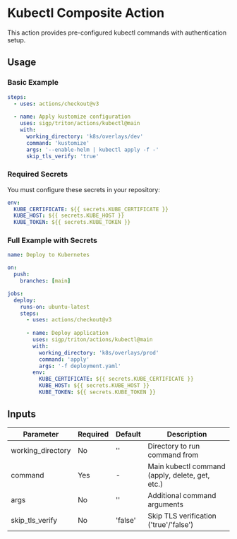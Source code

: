 # Kubectl Composite Action

This action provides pre-configured kubectl commands with authentication setup.

## Usage

### Basic Example
```yaml
steps:
  - uses: actions/checkout@v3
  
  - name: Apply kustomize configuration
    uses: sigp/triton/actions/kubectl@main
    with:
      working_directory: 'k8s/overlays/dev'
      command: 'kustomize'
      args: '--enable-helm | kubectl apply -f -'
      skip_tls_verify: 'true'
```

### Required Secrets
You must configure these secrets in your repository:
```yaml
env:
  KUBE_CERTIFICATE: ${{ secrets.KUBE_CERTIFICATE }}
  KUBE_HOST: ${{ secrets.KUBE_HOST }}
  KUBE_TOKEN: ${{ secrets.KUBE_TOKEN }}
```

### Full Example with Secrets
```yaml
name: Deploy to Kubernetes

on:
  push:
    branches: [main]

jobs:
  deploy:
    runs-on: ubuntu-latest
    steps:
      - uses: actions/checkout@v3
      
      - name: Deploy application
        uses: sigp/triton/actions/kubectl@main
        with:
          working_directory: 'k8s/overlays/prod'
          command: 'apply'
          args: '-f deployment.yaml'
        env:
          KUBE_CERTIFICATE: ${{ secrets.KUBE_CERTIFICATE }}
          KUBE_HOST: ${{ secrets.KUBE_HOST }}
          KUBE_TOKEN: ${{ secrets.KUBE_TOKEN }}
```

## Inputs
| Parameter | Required | Default | Description |
|-----------|----------|---------|-------------|
| working_directory | No | '' | Directory to run command from |
| command | Yes | - | Main kubectl command (apply, delete, get, etc.) |
| args | No | '' | Additional command arguments |
| skip_tls_verify | No | 'false' | Skip TLS verification ('true'/'false') |